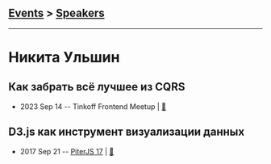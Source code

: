 ## [Events](../README.md) > [Speakers](../speakers.md)
---

# Никита Ульшин

## Как забрать всё лучшее из CQRS
- 2023 Sep 14 -- Tinkoff Frontend Meetup  | [:notebook:](https://acdn.tinkoff.ru/static/meetups-talk-675bb175-0eee-4737-bfa5-b8f99233cffd/CQRS%202.pdf)  
## D3.js как инструмент визуализации данных
- 2017 Sep 21 -- [PiterJS 17](https://www.youtube.com/watch?v=Sc3xvc7KhXY)  | [:notebook:](https://github.com/piterjs/piterjs.org/blob/master/events/17/Nikita_Ulshin.pdf)  
